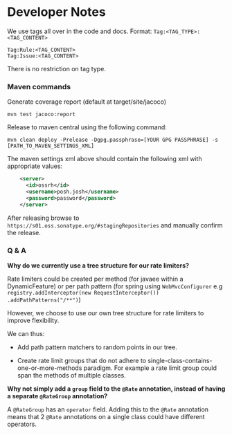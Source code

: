 # Developer Notes

We use tags all over in the code and docs. Format: `Tag:<TAG_TYPE>:<TAG_CONTENT>` 

```
Tag:Rule:<TAG_CONTENT>
Tag:Issue:<TAG_CONTENT>
```
There is no restriction on tag type.

### Maven commands

Generate coverage report (default at target/site/jacoco)

```shell
mvn test jacoco:report
```

Release to maven central using the following command:

```shell
mvn clean deploy -Prelease -Dgpg.passphrase=[YOUR GPG PASSPHRASE] -s [PATH_TO_MAVEN_SETTINGS_XML]
```

The maven settings xml above should contain the following xml with appropriate values:

```xml
    <server>
      <id>ossrh</id>
      <username>posh.josh</username>
      <password>password</password>
    </server>
```

After releasing browse to `https://s01.oss.sonatype.org/#stagingRepositories` and manually 
confirm the release. 

### Q & A

__Why do we currently use a tree structure for our rate limiters?__

Rate limiters could be created per method (for javaee within a DynamicFeature) or
per path pattern (for spring using `WebMvcConfigurer` e.g `registry.addInterceptor(new RequestInterceptor()) .addPathPatterns("/**")`)

However, we choose to use our own tree structure for rate limiters to improve flexibility.

We can thus:

- Add path pattern matchers to random points in our tree.

- Create rate limit groups that do not adhere to single-class-contains-one-or-more-methods paradigm.
  For example a rate limit group could span the methods of multiple classes.

__Why not simply add a `group` field to the `@Rate` annotation, instead of having a
separate `@RateGroup` annotation?__

A `@RateGroup` has an `operator` field. Adding this to the `@Rate` annotation means 
that 2 `@Rate` annotations on a single class could have different operators.



